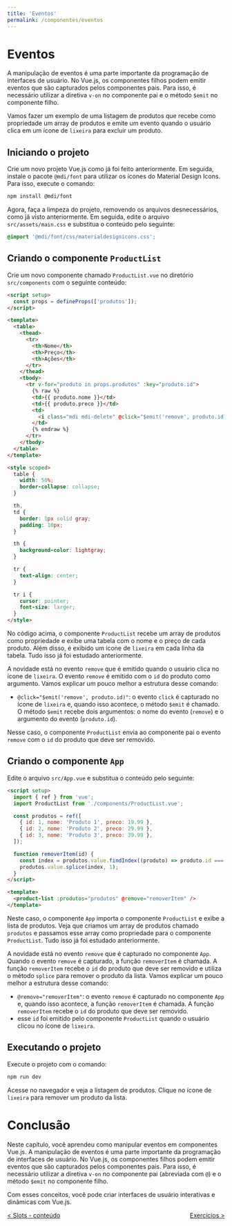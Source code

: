 ```yaml
---
title: 'Eventos'
permalink: /componentes/eventos
---
```


# Eventos

A manipulação de eventos é uma parte importante da programação de interfaces de usuário. No Vue.js, os componentes filhos podem emitir eventos que são capturados pelos componentes pais. Para isso, é necessário utilizar a diretiva `v-on` no componente pai e o método `$emit` no componente filho.

Vamos fazer um exemplo de uma listagem de produtos que recebe como propriedade um array de produtos e emite um evento quando o usuário clica em um ícone de `lixeira` para excluir um produto.

## Iniciando o projeto

Crie um novo projeto Vue.js como já foi feito anteriormente. Em seguida, instale o pacote `@mdi/font` para utilizar os ícones do Material Design Icons. Para isso, execute o comando:

```bash
npm install @mdi/font
```

Agora, faça a limpeza do projeto, removendo os arquivos desnecessários, como já visto anteriormente. Em seguida, edite o arquivo `src/assets/main.css` e substitua o conteúdo pelo seguinte:

```css
@import '@mdi/font/css/materialdesignicons.css';
```

## Criando o componente `ProductList`

Crie um novo componente chamado `ProductList.vue` no diretório `src/components` com o seguinte conteúdo:

```html
<script setup>
  const props = defineProps(['produtos']);
</script>

<template>
  <table>
    <thead>
      <tr>
        <th>Nome</th>
        <th>Preço</th>
        <th>Ações</th>
      </tr>
    </thead>
    <tbody>
      <tr v-for="produto in props.produtos" :key="produto.id">
        {% raw %}
        <td>{{ produto.nome }}</td>
        <td>{{ produto.preco }}</td>
        <td>
          <i class="mdi mdi-delete" @click="$emit('remove', produto.id)" />
        </td>
        {% endraw %}
      </tr>
    </tbody>
  </table>
</template>

<style scoped>
  table {
    width: 50%;
    border-collapse: collapse;
  }

  th,
  td {
    border: 1px solid gray;
    padding: 10px;
  }

  th {
    background-color: lightgray;
  }

  tr {
    text-align: center;
  }

  tr i {
    cursor: pointer;
    font-size: larger;
  }
</style>
```

No código acima, o componente `ProductList` recebe um array de produtos como propriedade e exibe uma tabela com o nome e o preço de cada produto. Além disso, é exibido um ícone de `lixeira` em cada linha da tabela. Tudo isso já foi estudado anteriormente.

A novidade está no evento `remove` que é emitido quando o usuário clica no ícone de `lixeira`. O evento `remove` é emitido com o `id` do produto como argumento. Vamos explicar um pouco melhor a estrutura desse comando:

- `@click="$emit('remove', produto.id)"`: o evento `click` é capturado no ícone de `lixeira` e, quando isso acontece, o método `$emit` é chamado. O método `$emit` recebe dois argumentos: o nome do evento (`remove`) e o argumento do evento (`produto.id`).

Nesse caso, o componente `ProductList` envia ao componente pai o evento `remove` com o `id` do produto que deve ser removido.

## Criando o componente `App`

Edite o arquivo `src/App.vue` e substitua o conteúdo pelo seguinte:

```html
<script setup>
  import { ref } from 'vue';
  import ProductList from './components/ProductList.vue';

  const produtos = ref([
    { id: 1, nome: 'Produto 1', preco: 19.99 },
    { id: 2, nome: 'Produto 2', preco: 29.99 },
    { id: 3, nome: 'Produto 3', preco: 39.99 },
  ]);

  function removerItem(id) {
    const index = produtos.value.findIndex((produto) => produto.id === id);
    produtos.value.splice(index, 1);
  }
</script>

<template>
  <product-list :produtos="produtos" @remove="removerItem" />
</template>
```

Neste caso, o componente `App` importa o componente `ProductList` e exibe a lista de produtos. Veja que criamos um array de produtos chamado `produtos` e passamos esse array como propriedade para o componente `ProductList`. Tudo isso já foi estudado anteriormente.

A novidade está no evento `remove` que é capturado no componente `App`. Quando o evento `remove` é capturado, a função `removerItem` é chamada. A função `removerItem` recebe o `id` do produto que deve ser removido e utiliza o método `splice` para remover o produto da lista. Vamos explicar um pouco melhor a estrutura desse comando:

- `@remove="removerItem"`: o evento `remove` é capturado no componente `App` e, quando isso acontece, a função `removerItem` é chamada. A função `removerItem` recebe o `id` do produto que deve ser removido.
- esse `id` foi emitido pelo componente `ProductList` quando o usuário clicou no ícone de `lixeira`.

## Executando o projeto

Execute o projeto com o comando:

```bash
npm run dev
```

Acesse no navegador e veja a listagem de produtos. Clique no ícone de `lixeira` para remover um produto da lista.

# Conclusão

Neste capítulo, você aprendeu como manipular eventos em componentes Vue.js. A manipulação de eventos é uma parte importante da programação de interfaces de usuário. No Vue.js, os componentes filhos podem emitir eventos que são capturados pelos componentes pais. Para isso, é necessário utilizar a diretiva `v-on` no componente pai (abreviada com `@`) e o método `$emit` no componente filho.

Com esses conceitos, você pode criar interfaces de usuário interativas e dinâmicas com Vue.js.

<span style="display: flex; justify-content: space-between;"><span>[&lt; Slots - conteúdo](slots.html 'Anterior')</span><span>[Exercícios &gt;](exercícios.html 'Próximo')</span></span>

